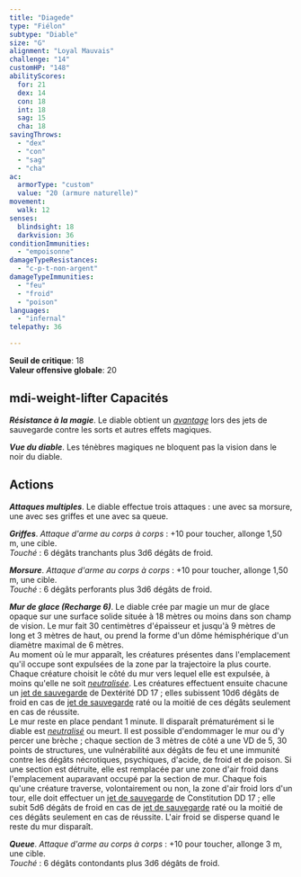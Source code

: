 ```yaml
---
title: "Diagede"
type: "Fiélon"
subtype: "Diable"
size: "G"
alignment: "Loyal Mauvais"
challenge: "14"
customHP: "148"
abilityScores:
  for: 21
  dex: 14
  con: 18
  int: 18
  sag: 15
  cha: 18
savingThrows:
  - "dex"
  - "con"
  - "sag"
  - "cha"
ac:
  armorType: "custom"
  value: "20 (armure naturelle)"
movement:
  walk: 12
senses:
  blindsight: 18
  darkvision: 36
conditionImmunities:
  - "empoisonne"
damageTypeResistances:
  - "c-p-t-non-argent"
damageTypeImmunities:
  - "feu"
  - "froid"
  - "poison"
languages:
  - "infernal"
telepathy: 36

---
```

**Seuil de critique**: 18      
**Valeur offensive globale**: 20   
## <v-icon>mdi-weight-lifter</v-icon> Capacités
_**Résistance à la magie**_. Le diable obtient un [_avantage_](/utiliser-les-caracteristiques/#avantage-et-desavantage) lors des jets de sauvegarde contre les sorts et autres effets magiques.

_**Vue du diable**_. Les ténèbres magiques ne bloquent pas la vision dans le noir du diable.

## Actions
_**Attaques multiples**_. Le diable effectue trois attaques : une avec sa morsure, une avec ses griffes et une avec sa queue.

_**Griffes**_. _Attaque d'arme au corps à corps_ : +10 pour toucher, allonge 1,50 m, une cible.  
_Touché_ : 6 dégâts tranchants plus 3d6 dégâts de froid.

_**Morsure**_. _Attaque d'arme au corps à corps_ : +10 pour toucher, allonge 1,50 m, une cible.  
_Touché_ : 6 dégâts perforants plus 3d6 dégâts de froid.

_**Mur de glace (Recharge 6)**_. Le diable crée par magie un mur de glace opaque sur une surface solide située à 18 mètres ou moins dans son champ de vision. Le mur fait 30 centimètres d'épaisseur et jusqu'à 9 mètres de long et 3 mètres de haut, ou prend la forme d'un dôme hémisphérique d'un diamètre maximal de 6 mètres.  
Au moment où le mur apparaît, les créatures présentes dans l'emplacement qu'il occupe sont expulsées de la zone par la trajectoire la plus courte. Chaque créature choisit le côté du mur vers lequel elle est expulsée, à moins qu'elle ne soit [_neutralisée_](/gerer-la-sante-du-personnage/#neutralise). Les créatures effectuent ensuite chacune un [jet de sauvegarde](/utiliser-les-caracteristiques/#jets-de-sauvegarde) de Dextérité DD 17 ; elles subissent 10d6 dégâts de froid en cas de [jet de sauvegarde](/utiliser-les-caracteristiques/#jets-de-sauvegarde) raté ou la moitié de ces dégâts seulement en cas de réussite.  
Le mur reste en place pendant 1 minute. Il disparaît prématurément si le diable est [_neutralisé_](/gerer-la-sante-du-personnage/#neutralise) ou meurt. Il est possible d'endommager le mur ou d'y percer une brèche ; chaque section de 3 mètres de côté a une VD de 5, 30 points de structures, une vulnérabilité aux dégâts de feu et une immunité contre les dégâts nécrotiques, psychiques, d'acide, de froid et de poison. Si une section est détruite, elle est remplacée par une zone d'air froid dans l'emplacement auparavant occupé par la section de mur. Chaque fois qu'une créature traverse, volontairement ou non, la zone d'air froid lors d'un tour, elle doit effectuer un [jet de sauvegarde](/utiliser-les-caracteristiques/#jets-de-sauvegarde) de Constitution DD 17 ; elle subit 5d6 dégâts de froid en cas de [jet de sauvegarde](/utiliser-les-caracteristiques/#jets-de-sauvegarde) raté ou la moitié de ces dégâts seulement en cas de réussite. L'air froid se disperse quand le reste du mur disparaît.

_**Queue**_. _Attaque d'arme au corps à corps_ : +10 pour toucher, allonge 3 m, une cible.  
_Touché_ : 6 dégâts contondants plus 3d6 dégâts de froid.
